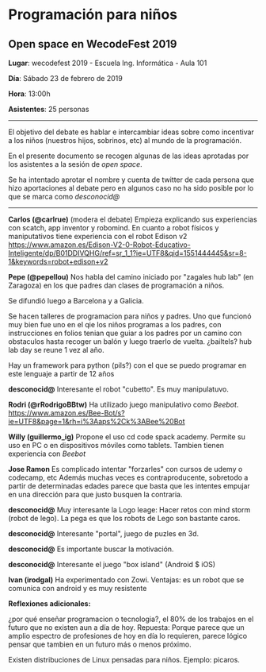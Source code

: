 # Programación para niños
## Open space en WecodeFest 2019



**Lugar**: wecodefest 2019 - Escuela Ing. Informática - Aula 101

**Día**: Sábado 23 de febrero de 2019

**Hora**: 13:00h

**Asistentes**: 25 personas

---
El objetivo del debate es hablar e intercambiar ideas sobre como incentivar a los niños (nuestros hijos, sobrinos, etc) al mundo de la programación.

En el presente documento se recogen algunas de las ideas aprotadas por los asistentes a la sesión de _open space_.

Se ha intentado aprotar el nombre y cuenta de twitter de cada persona que hizo aportaciones al debate pero en algunos caso no ha sido posible por lo que se marca como _desconocid@_

---

**Carlos (@carlrue)** (modera el debate)
Empieza explicando sus experiencias con scatch, app inventor y robomind.
En cuanto a robot físicos y maniputativos tiene experiencia con el robot Edison v2
https://www.amazon.es/Edison-V2-0-Robot-Educativo-Inteligente/dp/B01DDIVQHG/ref=sr_1_1?ie=UTF8&qid=1551444445&sr=8-1&keywords=robot+edison+v2


**Pepe (@pepellou)**
Nos habla del camino iniciado por "zagales hub lab" (en Zaragoza) en los que padres dan clases de programación a niños.

Se difundió luego a Barcelona y a Galicia.

Se hacen talleres de programacion para niños y padres. Uno que funcionó muy bien fue uno en el qie los niños programas a los padres, con instrucciones en folios tenian que guiar a los padres por un camino con obstaculos hasta recoger un balón y luego traerlo de vuelta.
¿bailtels? hub lab day se reune 1 vez al año.

Hay un framework para python (pils?) con el que se puedo programar en este lenguaje a partir de 12 años


**desconocid@**
Interesante el robot "cubetto". Es muy manipulatuvo.


**Rodri (@rRodrigoBBtw)** 
Ha utilizado juego manipulativo como _Beebot_. 
https://www.amazon.es/Bee-Bot/s?ie=UTF8&page=1&rh=i%3Aaps%2Ck%3ABee%20Bot

**Willy (guillermo_ig)**
Propone el uso cd code spack academy.
Permite su uso en PC o en dispositivos móviles como tablets.
Tambien tienen experiencia con _Beebot_

**Jose Ramon**
Es complicado intentar "forzarles" con cursos de udemy o codecamp, etc
Además muchas veces es contraproducente, sobretodo a partir de determinadas edades parece que basta que les intentes empujar en una dirección para que justo busquen la contraria.

**desconocid@**
Muy interesante la Logo leage: Hacer retos con mind storm (robot de lego). La pega es que los robots de Lego son bastante caros.


**desconocid@**
Interesante "portal", juego de puzles en 3d.


**desconocid@**
Es importante buscar la motivación.


**desconocid@**
Interesante el juego "box island" (Android $ iOS)


**Ivan (irodgal)**
Ha experimentado con Zowi.
Ventajas: es un robot que se comunica con android y es muy resistente


**Reflexiones adicionales:**

¿por qué enseñar programacion o tecnologia?, el 80% de los trabajos en el futuro que no existen aun a día de hoy.
Repuesta: Porque parece que un amplio espectro de profesiones de hoy en día lo requieren, parece lógico pensar que tambien en un futuro más o menos próximo.

Existen distribuciones de Linux pensadas para niños. Ejemplo: picaros.




